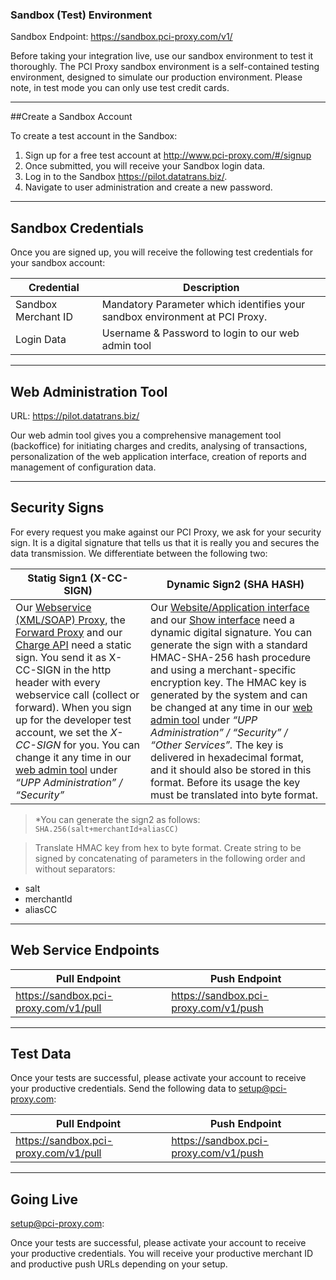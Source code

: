 
### Sandbox (Test) Environment

Sandbox Endpoint: https://sandbox.pci-proxy.com/v1/

Before taking your integration live, use our sandbox environment to test it thoroughly. The PCI Proxy sandbox environment is a self-contained testing environment, designed to simulate our production environment. Please note, in test mode you can only use test credit cards. 


---


##Create a Sandbox Account

To create a test account in the Sandbox: 

1.	Sign up for a free test account at http://www.pci-proxy.com/#/signup
2.	Once submitted, you will receive your Sandbox login data.
3.	Log in to the Sandbox https://pilot.datatrans.biz/.
4.	Navigate to user administration and create a new password. 


 ---

 
## Sandbox Credentials
Once you are signed up, you will receive the following test credentials for your sandbox account:

| Credential | Description |
| -- | -- |
| Sandbox Merchant ID | Mandatory Parameter which identifies your sandbox environment at PCI Proxy. |
| Login Data | Username & Password to login to our web admin tool |

 ---

## Web Administration Tool
URL: https://pilot.datatrans.biz/


Our web admin tool gives you a comprehensive management tool (backoffice) for initiating charges and credits, analysing of transactions, personalization of the web application interface, creation of reports and management of configuration data.


 ---

## Security Signs

For every request you make against our PCI Proxy, we ask for your security sign. It is a digital signature that tells us that it is really you and secures the data transmission. We differentiate between the following two:

|Statig Sign1 (X-CC-SIGN)| Dynamic Sign2 (SHA HASH)   |
|---|---|
|Our [Webservice (XML/SOAP) Proxy](https://docs.pci-proxy.com/webservice.html), the [Forward Proxy](https://docs.pci-proxy.com/forward.html) and our [Charge API](https://docs.pci-proxy.com/charge.html) need a static sign. You send it as X-CC-SIGN in the http header with every webservice call (collect or forward). When you sign up for the developer test account, we set the  *X-CC-SIGN* for you. You can change it any time in our [web admin tool](http://pilot.datatrans.biz) under *“UPP Administration” / “Security”*|Our [Website/Application interface](https://docs.pci-proxy.com/website-application.html) and our [Show interface](https://docs.pci-proxy.com/show.html) need a dynamic digital signature. You can generate the sign with a standard HMAC-SHA-256 hash procedure and using a merchant-specific encryption key. The HMAC key is generated by the system and can be changed at any time in our [web admin tool](http://pilot.datatrans.biz) under *“UPP Administration” / “Security” / “Other Services”.* The key is delivered in hexadecimal format, and it should also be stored in this format. Before its usage the key must be translated into byte format.|


> *You can generate the sign2 as follows: `SHA.256(salt+merchantId+aliasCC)`

> Translate HMAC key from hex to byte format. Create string to be signed by concatenating of parameters in the following order and without separators:
- salt
- merchantId
- aliasCC

 ---

## Web Service Endpoints


|Pull Endpoint| Push Endpoint   |
|---|---|
|https://sandbox.pci-proxy.com/v1/pull|https://sandbox.pci-proxy.com/v1/push|


 ---
 
 ## Test Data

Once your tests are successful, please activate your account to receive your productive credentials. Send the following data to [setup@pci-proxy.com](mailto:setup@pci-proxy.com):

|Pull Endpoint| Push Endpoint   |
|---|---|
|https://sandbox.pci-proxy.com/v1/pull|https://sandbox.pci-proxy.com/v1/push|


 ---




## Going Live
[setup@pci-proxy.com](mailto:setup@pci-proxy.com):

Once your tests are successful, please activate your account to receive your productive credentials. You will receive your productive merchant ID and productive push URLs depending on your setup.

